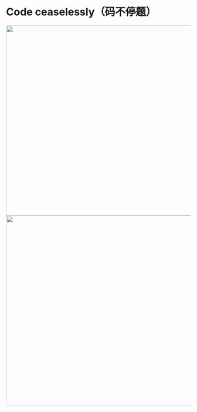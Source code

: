 
# Code ceaselessly（码不停题）

<!--
### Hi there 👋

**peabits/peabits** is a ✨ _special_ ✨ repository because its `README.md` (this file) appears on your GitHub profile.

Here are some ideas to get you started:

- 🔭 I’m currently working on ...
- 🌱 I’m currently learning ...
- 👯 I’m looking to collaborate on ...
- 🤔 I’m looking for help with ...
- 💬 Ask me about ...
- 📫 How to reach me: ...
- 😄 Pronouns: ...
- ⚡ Fun fact: ...
-->

<img src="https://github-readme-stats.vercel.app/api?username=peabits&count_private=true&show_icons=true&theme=radical" style="width:520px" />
<img src="https://github-readme-stats.vercel.app/api/top-langs/?username=peabits&layout=compact&hide=html,css,tex,matlab&theme=radical" style="width:520px" />
